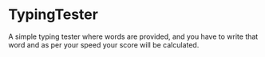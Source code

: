# TypingTester
A simple typing tester where words are provided, and you have to write that word and as per your speed your score will be calculated.
